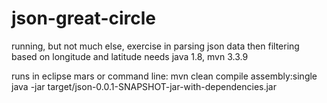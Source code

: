 # json-great-circle
running, but not much else, exercise in parsing json data then filtering based on longitude and latitude
needs java 1.8, mvn 3.3.9

runs in eclipse mars or command line:
mvn clean compile assembly:single
java -jar target/json-0.0.1-SNAPSHOT-jar-with-dependencies.jar
